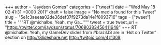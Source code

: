 
+++
author = "Jaydson Gomes"
categories = ["tweet"]
date = "Wed May 18 02:41:31 +0000 2011"
draft = false
image = "No media found for this Tweet"
slug = "5e1c3aeeaa02de36def07f9273da14e1f8093716"
tags = ["tweet"]
title = """RT @michalbe: Yeah, my Ga..."""
tweet = true
tweet_url = "https://twitter.com/jaydson/status/70680383456411648"
+++
RT @michalbe: Yeah, my GameDev slides from #brazilJS are in 'Hot on Twitter' section on http://Slideshare.net http://twitpic.com/4z1308
